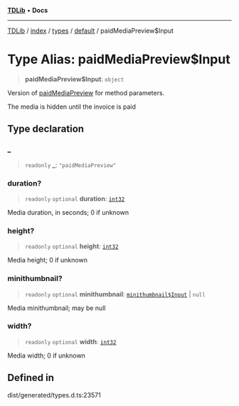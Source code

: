 [**TDLib**](../../../../../../README.md) • **Docs**

***

[TDLib](../../../../../../modules.md) / [index](../../../../../README.md) / [types](../../../README.md) / [default](../README.md) / paidMediaPreview$Input

# Type Alias: paidMediaPreview$Input

> **paidMediaPreview$Input**: `object`

Version of [paidMediaPreview](paidMediaPreview.md) for method parameters.

The media is hidden until the invoice is paid

## Type declaration

### \_

> `readonly` **\_**: `"paidMediaPreview"`

### duration?

> `readonly` `optional` **duration**: [`int32`](int32-1.md)

Media duration, in seconds; 0 if unknown

### height?

> `readonly` `optional` **height**: [`int32`](int32-1.md)

Media height; 0 if unknown

### minithumbnail?

> `readonly` `optional` **minithumbnail**: [`minithumbnail$Input`](minithumbnail$Input-1.md) \| `null`

Media minithumbnail; may be null

### width?

> `readonly` `optional` **width**: [`int32`](int32-1.md)

Media width; 0 if unknown

## Defined in

dist/generated/types.d.ts:23571
